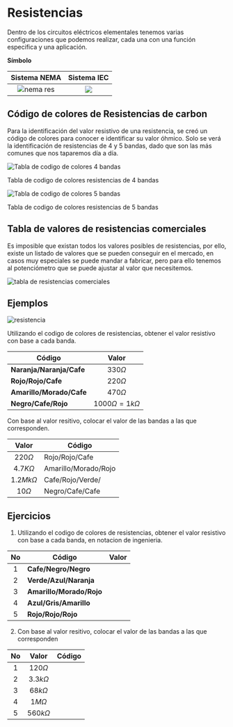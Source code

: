 # Resistencias

Dentro de los circuitos eléctricos elementales tenemos varias configuraciones que podemos realizar, cada una con una función especifica y una aplicación.

**Símbolo**

|Sistema NEMA| Sistema IEC|
|:--:|:--:|
|![nema res](../img/resistor-nema.svg)|![](../img/resistor-iec.svg)|

## Código de colores de Resistencias de carbon

Para la identificación del valor resistivo de una resistencia, se creó un código de colores para conocer e identificar su valor óhmico. 
Solo se verá la identificación de resistencias de 4 y 5 bandas, dado que son las más comunes que nos taparemos día a día.

![Tabla de codigo de colores 4 bandas](https://www.espaciohonduras.net/images/electronica/articulos/codigo_colores_resistencias_electricas/tabla_codigo_colores_resistencias_electricas_4_bandas.png)
<figcaption>Tabla de codigo de colores resistencias de 4 bandas</figcaption>
<!-- TODO: Crear mi propia imagen de 4 bandas -->


![Tabla de codigo de colores 5 bandas](https://www.espaciohonduras.net/images/electronica/articulos/codigo_colores_resistencias_electricas/codigo_colores_resistencias_5_bandas.png)
<figcaption>Tabla de codigo de colores resistencias de 5 bandas</figcaption>
<!-- TODO: Crear mi propia imagen de 5 bandas -->


## Tabla de valores de resistencias comerciales

Es imposible que existan todos los valores posibles de resistencias, por ello, existe un listado de valores que se pueden conseguir en el mercado, en casos muy especiales se puede mandar a fabricar, pero para ello tenemos al potenciómetro que se puede ajustar al valor que necesitemos.

![tabla de resistencias comerciales](https://www.electrontools.com/Home/WP/wp-content/uploads/2016/04/Resistencia.png)

<!-- TODO: Crear mi propia imagen la tabla de colores, o crearla conn JS  -->

## Ejemplos

![resistencia](https://www.kindpng.com/picc/m/62-626699_codigo-de-colores-para-resistencias-de-4-bandas.png)

<!-- TODO: Crear mi propia imagen la tabla de colores, o crearla conn JS  -->

Utilizando el codigo de colores de resistencias, obtener el valor resistivo con base a cada banda.

| Código | Valor|
|-|:-:|
| **Naranja/Naranja/Cafe**| $330 \Omega$|
| **Rojo/Rojo/Cafe**| $220 \Omega$|
| **Amarillo/Morado/Cafe**| $470 \Omega$|
| **Negro/Cafe/Rojo**| $1000 \Omega = 1k \Omega$|

Con base al valor resitivo, colocar el valor de las bandas a las que corresponden.

|Valor|Código |
|:--:|-|
|$220 \Omega$|Rojo/Rojo/Cafe|
|$4.7 K \Omega$|Amarillo/Morado/Rojo|
|$1.2 Mk \Omega$|Cafe/Rojo/Verde/|
|$10 \Omega$|Negro/Cafe/Cafe|

## Ejercicios

1. Utilizando el codigo de colores de resistencias, obtener el valor resistivo con base a cada banda, en notacion de ingenieria.

|No|Código |Valor|
|:-:|-|-|
|1|**Cafe/Negro/Negro**| |
|2|**Verde/Azul/Naranja**| |
|3|**Amarillo/Morado/Rojo**| |
|4|**Azul/Gris/Amarillo**| |
|5|**Rojo/Rojo/Rojo**| |

2. Con base al valor resitivo, colocar el valor de las bandas a las que corresponden

|No|Valor|Código |
|:-:|:--:|-|
|1|$120 \Omega$||
|2|$3.3k \Omega$||
|3|$68k \Omega$||
|4|$1M \Omega$||
|5|$560 k \Omega$||



